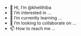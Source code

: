 - 👋 Hi, I’m @khelilhiba
- 👀 I’m interested in ...
- 🌱 I’m currently learning ...
- 💞️ I’m looking to collaborate on ...
- 📫 How to reach me ...

<!---
khelilhiba/khelilhiba is a ✨ special ✨ repository because its `README.md` (this file) appears on your GitHub profile.
You can click the Preview link to take a look at your changes.
--->
